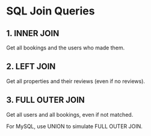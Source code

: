 # SQL Join Queries

## 1. INNER JOIN
Get all bookings and the users who made them.

## 2. LEFT JOIN
Get all properties and their reviews (even if no reviews).

## 3. FULL OUTER JOIN
Get all users and all bookings, even if not matched.

For MySQL, use UNION to simulate FULL OUTER JOIN.
